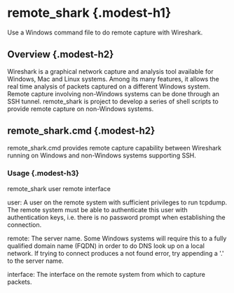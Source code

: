 ﻿<link rel="stylesheet" href= "modest.css">

# remote_shark {.modest-h1}

Use a Windows command file to do remote capture with Wireshark.

## Overview {.modest-h2}

Wireshark is a graphical network capture and analysis tool available for Windows, Mac and Linux systems. Among its many features, it allows the real time analysis of packets captured on a different Windows system. Remote capture involving non-Windows systems  can be done through an SSH tunnel. remote_shark is project to develop a series of shell scripts to provide remote capture on non-Windows systems.

## remote_shark.cmd {.modest-h2}

remote_shark.cmd provides remote capture capability between Wireshark running on Windows and non-Windows systems supporting SSH.

### Usage {.modest-h3}

remote_shark user remote interface

   user: A user on the remote system with sufficient privileges to run tcpdump. The remote system must be able to authenticate this user with authentication keys, i.e. there is no password prompt when establishing the connection.

   remote: The server name. Some Windows systems will require this to a fully qualified domain name (FQDN) in order to do DNS look up on a local network. If trying to connect produces a not found error, try appending a '.' to the server name.

   interface: The interface on the remote system from which to capture packets.

